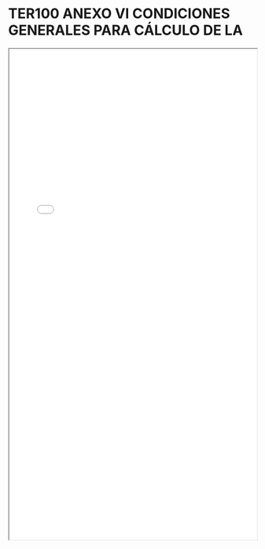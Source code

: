 # TER100 ANEXO VI CONDICIONES GENERALES PARA CÁLCULO DE LA

<iframe src="../TER100 ANEXO VI CONDICIONES GENERALES PARA CÁLCULO DE LA.pdf" width="100%" height="1000px"></iframe>
